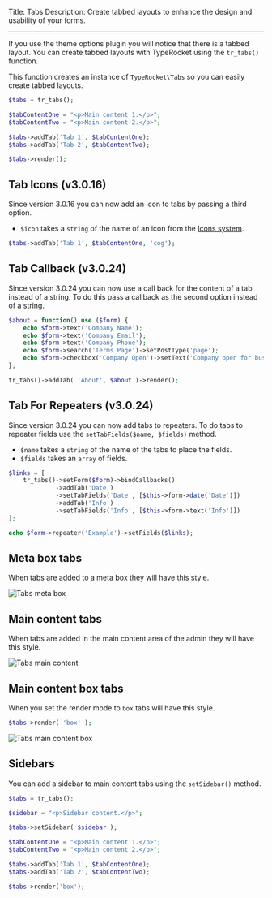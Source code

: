 Title: Tabs
Description: Create tabbed layouts to enhance the design and usability of your forms.

---

If you use the theme options plugin you will notice that there is a tabbed layout. You can create tabbed layouts with TypeRocket using the `tr_tabs()` function.

This function creates an instance of `TypeRocket\Tabs` so you can easily create tabbed layouts.

```php
$tabs = tr_tabs();

$tabContentOne = "<p>Main content 1.</p>";
$tabContentTwo = "<p>Main content 2.</p>";

$tabs->addTab('Tab 1', $tabContentOne);
$tabs->addTab('Tab 2', $tabContentTwo);

$tabs->render();
```

## Tab Icons (v3.0.16)

Since version 3.0.16 you can now add an icon to tabs by passing a third option.

- `$icon` takes a `string` of the name of an icon from the [Icons system](/docs/v3/icons/). 

```php
$tabs->addTab('Tab 1', $tabContentOne, 'cog');
```

## Tab Callback (v3.0.24)

Since version 3.0.24 you can now use a call back for the content of a tab instead of a string. To do this pass a callback as the second option instead of a string.

```php
$about = function() use ($form) {
    echo $form->text('Company Name');
    echo $form->text('Company Email');
    echo $form->text('Company Phone');
    echo $form->search('Terms Page')->setPostType('page');
    echo $form->checkbox('Company Open')->setText('Company open for business')->setLabel(false);
};

tr_tabs()->addTab( 'About', $about )->render();
```

## Tab For Repeaters (v3.0.24)

Since version 3.0.24 you can now add tabs to repeaters. To do tabs to repeater fields use the `setTabFields($name, $fields)` method.

- `$name` takes a `string` of the name of the tabs to place the fields.
- `$fields` takes an `array` of fields. 

```php
$links = [
    tr_tabs()->setForm($form)->bindCallbacks()
             ->addTab('Date')
             ->setTabFields('Date', [$this->form->date('Date')])
             ->addTab('Info')
             ->setTabFields('Info', [$this->form->text('Info')])
];

echo $form->repeater('Example')->setFields($links);
```

## Meta box tabs

When tabs are added to a meta box they will have this style.

![Tabs meta box](https://typerocket.com/wp-content/uploads/2015/08/docs-tabs-meta-box.png)

## Main content tabs

When tabs are added in the main content area of the admin they will have this style.

![Tabs main content](https://typerocket.com/wp-content/uploads/2015/08/docs-tabs-main-content.png)

## Main content box tabs

When you set the render mode to `box` tabs will have this style.

```php
$tabs->render( 'box' );

```

![Tabs main content box](https://typerocket.com/wp-content/uploads/2015/08/docs-tabs-main-content-box.png)

## Sidebars

You can add a sidebar to main content tabs using the `setSidebar()` method.

```php
$tabs = tr_tabs();

$sidebar = "<p>Sidebar content.</p>";

$tabs->setSidebar( $sidebar );

$tabContentOne = "<p>Main content 1.</p>";
$tabContentTwo = "<p>Main content 2.</p>";

$tabs->addTab('Tab 1', $tabContentOne);
$tabs->addTab('Tab 2', $tabContentTwo);

$tabs->render('box');

```